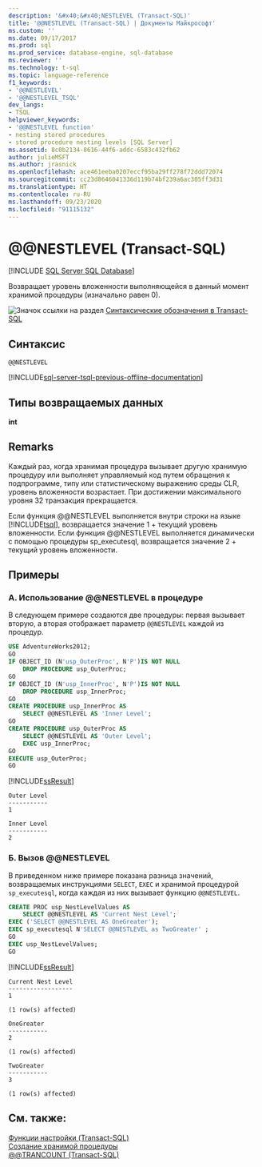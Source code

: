 ```yaml
---
description: '&#x40;&#x40;NESTLEVEL (Transact-SQL)'
title: '@@NESTLEVEL (Transact-SQL) | Документы Майкрософт'
ms.custom: ''
ms.date: 09/17/2017
ms.prod: sql
ms.prod_service: database-engine, sql-database
ms.reviewer: ''
ms.technology: t-sql
ms.topic: language-reference
f1_keywords:
- '@@NESTLEVEL'
- '@@NESTLEVEL_TSQL'
dev_langs:
- TSQL
helpviewer_keywords:
- '@@NESTLEVEL function'
- nesting stored procedures
- stored procedure nesting levels [SQL Server]
ms.assetid: 8c0b2134-8616-44f6-addc-6583c432fb62
author: julieMSFT
ms.author: jrasnick
ms.openlocfilehash: ace461eeba0207eccf95ba29ff278f72ddd72074
ms.sourcegitcommit: cc23d8646041336d119b74bf239a6ac305ff3d31
ms.translationtype: HT
ms.contentlocale: ru-RU
ms.lasthandoff: 09/23/2020
ms.locfileid: "91115132"
---
```

# <a name="x40x40nestlevel-transact-sql"></a>&#x40;&#x40;NESTLEVEL (Transact-SQL)
[!INCLUDE [SQL Server SQL Database](../../includes/applies-to-version/sql-asdb.md)]

  Возвращает уровень вложенности выполняющейся в данный момент хранимой процедуры (изначально равен 0).  
  
 ![Значок ссылки на раздел](../../database-engine/configure-windows/media/topic-link.gif "Значок ссылки на раздел") [Синтаксические обозначения в Transact-SQL](../../t-sql/language-elements/transact-sql-syntax-conventions-transact-sql.md)  
  
## <a name="syntax"></a>Синтаксис  
  
```syntaxsql  
@@NESTLEVEL  
```  
  
[!INCLUDE[sql-server-tsql-previous-offline-documentation](../../includes/sql-server-tsql-previous-offline-documentation.md)]

## <a name="return-types"></a>Типы возвращаемых данных
 **int**  
  
## <a name="remarks"></a>Remarks  
 Каждый раз, когда хранимая процедура вызывает другую хранимую процедуру или выполняет управляемый код путем обращения к подпрограмме, типу или статистическому выражению среды CLR, уровень вложенности возрастает. При достижении максимального уровня 32 транзакция прекращается.  
  
 Если функция @@NESTLEVEL выполняется внутри строки на языке [!INCLUDE[tsql](../../includes/tsql-md.md)], возвращается значение 1 + текущий уровень вложенности. Если функция @@NESTLEVEL выполняется динамически с помощью процедуры sp_executesql, возвращается значение 2 + текущий уровень вложенности.  
  
## <a name="examples"></a>Примеры  
  
### <a name="a-using-nestlevel-in-a-procedure"></a>A. Использование @@NESTLEVEL в процедуре  
 В следующем примере создаются две процедуры: первая вызывает вторую, а вторая отображает параметр `@@NESTLEVEL` каждой из процедур.  
  
```sql  
USE AdventureWorks2012;  
GO  
IF OBJECT_ID (N'usp_OuterProc', N'P')IS NOT NULL  
    DROP PROCEDURE usp_OuterProc;  
GO  
IF OBJECT_ID (N'usp_InnerProc', N'P')IS NOT NULL  
    DROP PROCEDURE usp_InnerProc;  
GO  
CREATE PROCEDURE usp_InnerProc AS   
    SELECT @@NESTLEVEL AS 'Inner Level';  
GO  
CREATE PROCEDURE usp_OuterProc AS   
    SELECT @@NESTLEVEL AS 'Outer Level';  
    EXEC usp_InnerProc;  
GO  
EXECUTE usp_OuterProc;  
GO  
```  
  
 [!INCLUDE[ssResult](../../includes/ssresult-md.md)]  
  
 ```
Outer Level  
-----------  
1  
  
Inner Level  
-----------  
2
```  
  
### <a name="b-calling-nestlevel"></a>Б. Вызов @@NESTLEVEL  
 В приведенном ниже примере показана разница значений, возвращаемых инструкциями `SELECT`, `EXEC` и хранимой процедурой `sp_executesql`, когда каждая из них вызывает функцию `@@NESTLEVEL`.  
  
```sql  
CREATE PROC usp_NestLevelValues AS  
    SELECT @@NESTLEVEL AS 'Current Nest Level';  
EXEC ('SELECT @@NESTLEVEL AS OneGreater');   
EXEC sp_executesql N'SELECT @@NESTLEVEL as TwoGreater' ;  
GO  
EXEC usp_NestLevelValues;  
GO  
```  
  
 [!INCLUDE[ssResult](../../includes/ssresult-md.md)]  
  
 ```
Current Nest Level  
------------------  
1  
  
(1 row(s) affected)  
  
OneGreater  
-----------  
2  
  
(1 row(s) affected)  
  
TwoGreater  
-----------  
3  
  
(1 row(s) affected)
```  
  
## <a name="see-also"></a>См. также:  
 [Функции настройки (Transact-SQL)](../../t-sql/functions/configuration-functions-transact-sql.md)   
 [Создание хранимой процедуры](../../relational-databases/stored-procedures/create-a-stored-procedure.md)   
 [@@TRANCOUNT &#40;Transact-SQL&#41;](../../t-sql/functions/trancount-transact-sql.md)  
  
  
